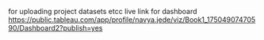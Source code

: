 for uploading project datasets etcc
live link for dashboard https://public.tableau.com/app/profile/navya.jede/viz/Book1_17504907470590/Dashboard2?publish=yes
